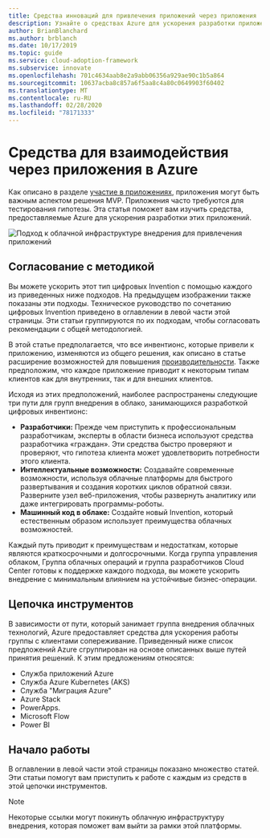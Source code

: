 ```yaml
---
title: Средства инноваций для привлечения приложений через приложения
description: Узнайте о средствах Azure для ускорения разработки приложений, соответствующих методологии инноваций в облачной инфраструктуре внедрения.
author: BrianBlanchard
ms.author: brblanch
ms.date: 10/17/2019
ms.topic: guide
ms.service: cloud-adoption-framework
ms.subservice: innovate
ms.openlocfilehash: 701c4634aab8e2a9abb06356a929ae90c1b5a864
ms.sourcegitcommit: 10637acba8c857a6f5aa8c4a80c0649903f60402
ms.translationtype: MT
ms.contentlocale: ru-RU
ms.lasthandoff: 02/28/2020
ms.locfileid: "78171333"
---
```

# <a name="tools-to-engage-via-apps-in-azure"></a>Средства для взаимодействия через приложения в Azure

Как описано в разделе [участие в приложениях](../considerations/apps.md), приложения могут быть важным аспектом решения MVP. Приложения часто требуются для тестирования гипотезы. Эта статья поможет вам изучить средства, предоставляемые Azure для ускорения разработки этих приложений.

![Подход к облачной инфраструктуре внедрения для привлечения приложений](../../_images/innovate/engage-via-apps.png)

## <a name="alignment-to-the-methodology"></a>Согласование с методикой

Вы можете ускорить этот тип цифровых Invention с помощью каждого из приведенных ниже подходов. На предыдущем изображении также показаны эти подходы. Техническое руководство по сочетанию цифровых Invention приведено в оглавлении в левой части этой страницы. Эти статьи группируются по их подходам, чтобы согласовать рекомендации с общей методологией.

В этой статье предполагается, что все инвентионс, которые привели к приложению, изменяются из общего решения, как описано в статье расширение возможностей для повышения [производительности](./ci-cd.md). Также предположим, что каждое приложение приводит к некоторым типам клиентов как для внутренних, так и для внешних клиентов.

Исходя из этих предположений, наиболее распространены следующие три пути для групп внедрения в облако, занимающихся разработкой цифровых инвентионс:

- **Разработчики:** Прежде чем приступить к профессиональным разработчикам, эксперты в области бизнеса используют средства разработчика «граждан». Эти средства быстро проверяют и проверяют, что гипотеза клиента может удовлетворить потребности этого клиента.
- **Интеллектуальные возможности:** Создавайте современные возможности, используя облачные платформы для быстрого развертывания и создания коротких циклов обратной связи. Разверните узел веб-приложения, чтобы развернуть аналитику или даже интегрировать программы-роботы.
- **Машинный код в облаке:** Создайте новый Invention, который естественным образом использует преимущества облачных возможностей.

Каждый путь приводит к преимуществам и недостаткам, которые являются краткосрочными и долгосрочными. Когда группа управления облаком, Группа облачных операций и группа разработчиков Cloud Center готовы к поддержке каждого подхода, вы можете ускорить внедрение с минимальным влиянием на устойчивые бизнес-операции.

## <a name="toolchain"></a>Цепочка инструментов

В зависимости от пути, который занимает группа внедрения облачных технологий, Azure предоставляет средства для ускорения работы группы с клиентами сопереживание. Приведенный ниже список предложений Azure сгруппирован на основе описанных выше путей принятия решений. К этим предложениям относятся:

- Служба приложений Azure
- Служба Azure Kubernetes (AKS)
- Служба "Миграция Azure"
- Azure Stack
- PowerApps.
- Microsoft Flow
- Power BI

## <a name="get-started"></a>Начало работы

В оглавлении в левой части этой страницы показано множество статей. Эти статьи помогут вам приступить к работе с каждым из средств в этой цепочки инструментов.

> [!NOTE]
> Некоторые ссылки могут покинуть облачную инфраструктуру внедрения, которая поможет вам выйти за рамки этой платформы.
